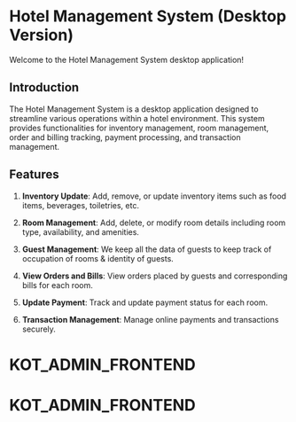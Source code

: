 # Hotel Management System (Desktop Version)

Welcome to the Hotel Management System desktop application!

## Introduction

The Hotel Management System is a desktop application designed to streamline various operations within a hotel environment. This system provides functionalities for inventory management, room management, order and billing tracking, payment processing, and transaction management.

## Features

1. **Inventory Update**: Add, remove, or update inventory items such as food items, beverages, toiletries, etc.

2. **Room Management**: Add, delete, or modify room details including room type, availability, and amenities.

2. **Guest Management**: We keep all the data of guests to keep track of occupation of rooms & identity of guests. 

3. **View Orders and Bills**: View orders placed by guests and corresponding bills for each room.

4. **Update Payment**: Track and update payment status for each room.

5. **Transaction Management**: Manage online payments and transactions securely.


# KOT_ADMIN_FRONTEND
# KOT_ADMIN_FRONTEND
